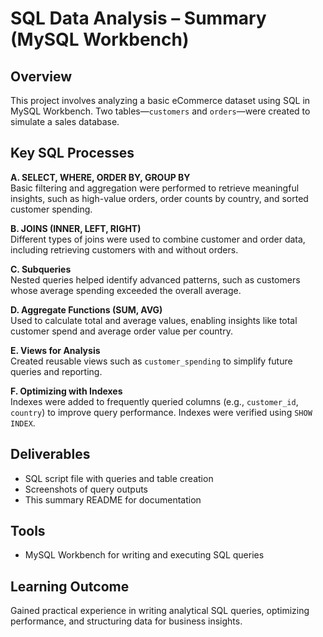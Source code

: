 # SQL Data Analysis – Summary (MySQL Workbench)

## Overview
This project involves analyzing a basic eCommerce dataset using SQL in MySQL Workbench. Two tables—`customers` and `orders`—were created to simulate a sales database.

## Key SQL Processes

**A. SELECT, WHERE, ORDER BY, GROUP BY**  
Basic filtering and aggregation were performed to retrieve meaningful insights, such as high-value orders, order counts by country, and sorted customer spending.

**B. JOINS (INNER, LEFT, RIGHT)**  
Different types of joins were used to combine customer and order data, including retrieving customers with and without orders.

**C. Subqueries**  
Nested queries helped identify advanced patterns, such as customers whose average spending exceeded the overall average.

**D. Aggregate Functions (SUM, AVG)**  
Used to calculate total and average values, enabling insights like total customer spend and average order value per country.

**E. Views for Analysis**  
Created reusable views such as `customer_spending` to simplify future queries and reporting.

**F. Optimizing with Indexes**  
Indexes were added to frequently queried columns (e.g., `customer_id`, `country`) to improve query performance. Indexes were verified using `SHOW INDEX`.

## Deliverables
- SQL script file with queries and table creation
- Screenshots of query outputs
- This summary README for documentation

## Tools
- MySQL Workbench for writing and executing SQL queries

## Learning Outcome
Gained practical experience in writing analytical SQL queries, optimizing performance, and structuring data for business insights.
